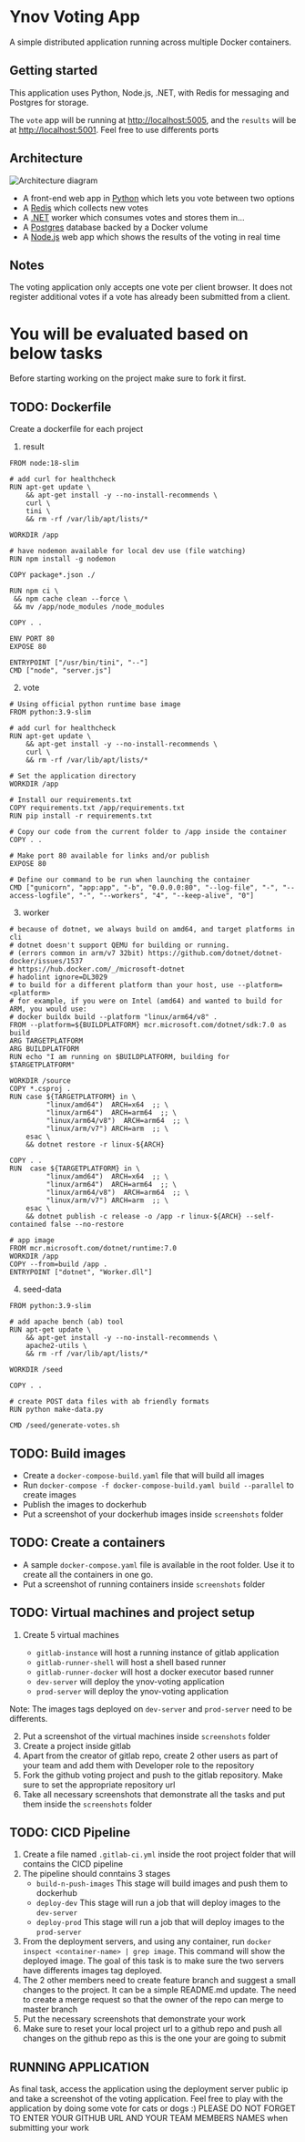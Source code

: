 # Ynov Voting App

A simple distributed application running across multiple Docker containers.

## Getting started

This application uses Python, Node.js, .NET, with Redis for messaging and Postgres for storage.

The `vote` app will be running at [http://localhost:5005](http://localhost:5000), and the `results` will be at [http://localhost:5001](http://localhost:5001).
Feel free to use differents ports

## Architecture

![Architecture diagram](architecture.excalidraw.png)

- A front-end web app in [Python](/vote) which lets you vote between two options
- A [Redis](https://hub.docker.com/_/redis/) which collects new votes
- A [.NET](/worker/) worker which consumes votes and stores them in…
- A [Postgres](https://hub.docker.com/_/postgres/) database backed by a Docker volume
- A [Node.js](/result) web app which shows the results of the voting in real time

## Notes

The voting application only accepts one vote per client browser. It does not register additional votes if a vote has already been submitted from a client.

# You will be evaluated based on below tasks

Before starting working on the project make sure to fork it first.

## TODO: Dockerfile

Create a dockerfile for each project

1. result

```shell
FROM node:18-slim

# add curl for healthcheck
RUN apt-get update \
    && apt-get install -y --no-install-recommends \
    curl \
    tini \
    && rm -rf /var/lib/apt/lists/*

WORKDIR /app

# have nodemon available for local dev use (file watching)
RUN npm install -g nodemon

COPY package*.json ./

RUN npm ci \
 && npm cache clean --force \
 && mv /app/node_modules /node_modules

COPY . .

ENV PORT 80
EXPOSE 80

ENTRYPOINT ["/usr/bin/tini", "--"]
CMD ["node", "server.js"]
```

2. vote

```shell
# Using official python runtime base image
FROM python:3.9-slim

# add curl for healthcheck
RUN apt-get update \
    && apt-get install -y --no-install-recommends \
    curl \
    && rm -rf /var/lib/apt/lists/*

# Set the application directory
WORKDIR /app

# Install our requirements.txt
COPY requirements.txt /app/requirements.txt
RUN pip install -r requirements.txt

# Copy our code from the current folder to /app inside the container
COPY . .

# Make port 80 available for links and/or publish
EXPOSE 80

# Define our command to be run when launching the container
CMD ["gunicorn", "app:app", "-b", "0.0.0.0:80", "--log-file", "-", "--access-logfile", "-", "--workers", "4", "--keep-alive", "0"]

```

3. worker

```shell
# because of dotnet, we always build on amd64, and target platforms in cli
# dotnet doesn't support QEMU for building or running.
# (errors common in arm/v7 32bit) https://github.com/dotnet/dotnet-docker/issues/1537
# https://hub.docker.com/_/microsoft-dotnet
# hadolint ignore=DL3029
# to build for a different platform than your host, use --platform=<platform>
# for example, if you were on Intel (amd64) and wanted to build for ARM, you would use:
# docker buildx build --platform "linux/arm64/v8" .
FROM --platform=${BUILDPLATFORM} mcr.microsoft.com/dotnet/sdk:7.0 as build
ARG TARGETPLATFORM
ARG BUILDPLATFORM
RUN echo "I am running on $BUILDPLATFORM, building for $TARGETPLATFORM"

WORKDIR /source
COPY *.csproj .
RUN case ${TARGETPLATFORM} in \
         "linux/amd64")  ARCH=x64  ;; \
         "linux/arm64")  ARCH=arm64  ;; \
         "linux/arm64/v8")  ARCH=arm64  ;; \
         "linux/arm/v7") ARCH=arm  ;; \
    esac \
    && dotnet restore -r linux-${ARCH}

COPY . .
RUN  case ${TARGETPLATFORM} in \
         "linux/amd64")  ARCH=x64  ;; \
         "linux/arm64")  ARCH=arm64  ;; \
         "linux/arm64/v8")  ARCH=arm64  ;; \
         "linux/arm/v7") ARCH=arm  ;; \
    esac \
    && dotnet publish -c release -o /app -r linux-${ARCH} --self-contained false --no-restore

# app image
FROM mcr.microsoft.com/dotnet/runtime:7.0
WORKDIR /app
COPY --from=build /app .
ENTRYPOINT ["dotnet", "Worker.dll"]
```

4. seed-data

```shell
FROM python:3.9-slim

# add apache bench (ab) tool
RUN apt-get update \
    && apt-get install -y --no-install-recommends \
    apache2-utils \
    && rm -rf /var/lib/apt/lists/*

WORKDIR /seed

COPY . .

# create POST data files with ab friendly formats
RUN python make-data.py

CMD /seed/generate-votes.sh
```

## TODO: Build images

- Create a `docker-compose-build.yaml` file that will build all images
- Run `docker-compose -f docker-compose-build.yaml build --parallel` to create images
- Publish the images to dockerhub
- Put a screenshot of your dockerhub images inside `screenshots` folder

## TODO: Create a containers

- A sample `docker-compose.yaml` file is available in the root folder. Use it to create all the containers in one go.
- Put a screenshot of running containers inside `screenshots` folder

## TODO: Virtual machines and project setup

1. Create 5 virtual machines

   - `gitlab-instance` will host a running instance of gitlab application
   - `gitlab-runner-shell` will host a shell based runner
   - `gitlab-runner-docker` will host a docker executor based runner
   - `dev-server` will deploy the ynov-voting application
   - `prod-server` will deploy the ynov-voting application

Note: The images tags deployed on `dev-server` and `prod-server` need to be differents.

2. Put a screenshot of the virtual machines inside `screenshots` folder
3. Create a project inside gitlab
4. Apart from the creator of gitlab repo, create 2 other users as part of your team and add them with Developer role to the repository
5. Fork the github voting project and push to the gitlab repository. Make sure to set the appropriate repository url
6. Take all necessary screenshots that demonstrate all the tasks and put them inside the `screenshots` folder

## TODO: CICD Pipeline

1. Create a file named `.gitlab-ci.yml` inside the root project folder that will contains the CICD pipeline
2. The pipeline should conntains 3 stages
   - `build-n-push-images` This stage will build images and push them to dockerhub
   - `deploy-dev` This stage will run a job that will deploy images to the `dev-server`
   - `deploy-prod` This stage will run a job that will deploy images to the `prod-server`
3. From the deployment servers, and using any container, run `docker inspect <container-name> | grep image`. This command will show the deployed image. The goal of this task is to make sure the two servers have differents images tag deployed.
4. The 2 other members need to create feature branch and suggest a small changes to the project. It can be a simple README.md update. The need to create a merge request so that the owner of the repo can merge to master branch
5. Put the necessary screenshots that demonstrate your work
6. Make sure to reset your local project url to a github repo and push all changes on the github repo as this is the one your are going to submit

## RUNNING APPLICATION

As final task, access the application using the deployment server public ip and take a screenshot of the voting application. Feel free to play with the application by doing some vote for cats or dogs :)
PLEASE DO NOT FORGET TO ENTER YOUR GITHUB URL AND YOUR TEAM MEMBERS NAMES when submitting your work
